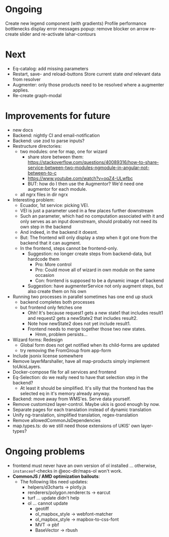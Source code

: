 # Ongoing

Create new legend component (with gradients)
Profile performance bottlenecks
display error messages
popup: remove blocker on arrow
re-create slider and re-activate lahar-contours


# Next

- Eq-catalog: add missing parameters
- Restart, save- and reload-buttons
    Store current state *and* relevant data from resolver
- Augmenter: only those products need to be resolved where a augmenter applies.
- Re-create graph-modal

# Improvements for future

- new docs
- Backend: nightly CI and email-notification
- Backend: use zod to parse inputs?
- Restructure directories:
    - two modules: one for map, one for wizard
        - share store between them: https://stackoverflow.com/questions/40089316/how-to-share-service-between-two-modules-ngmodule-in-angular-not-between-to-c
        - https://www.youtube.com/watch?v=oqZ4-ULwfbc
        - BUT: how do I then use the Augmentor? We'd need one augmentor for each module. 
    - all ngrx files in dir ngrx
- Interesting problem:
    - Ecuador, 1st service: picking VEI.
    - VEI is just a parameter used in a few places further downstream
    - Such an parameter, which had no computation associated with it and only serves as an input downstream, should probably not need its own step in the backend
    - And indeed, in the backend it doesnt.
    - But: The frontend will only display a step when it got one from the backend that it can augment.
    - In the frontend, steps cannot be frontend-only.
        - Suggestion: no longer create steps from backend-data, but hardcode them
            - Pro: More control
            - Pro: Could move all of wizard in own module on the same occasion
            - Con: frontend is supposed to be a dynamic image of backend
        - Suggestion: have augmenterService not only augment steps, but also create them on his own
- Running two processes in parallel sometimes has one end up stuck
    - backend completes both processes
    - but frontend only fetches one 
        - Ohh! It's because request1 gets a new state1 that includes result1 and request2 gets a newState2 that includes result2.
        - Note how newState2 does not yet include result1.
        - Frontend needs to merge together those two new states.
            - Hmm, problem persists...
- Wizard forms: Redesign
    - Global form does not get notified when its child-forms are updated
    - try removing the FromGroup from app-form
- Include jsonix license somewhere
- Remove layerMarshaller, have all map-products simply implement toUkisLayers.
- Docker-compose file for all services and frontend
- Eq-Selection: do we really need to have that selection step in the backend?
    - At least it should be simplified. It's silly that the frontend has the selected eq in it's memory already anyway.
- Backend: move away from WMS'es. Serve data yourself.
- Remove customized layer-control. Maybe ukis is good enough by now.
- Separate pages for each translation instead of dynamic translation
- Unify ng-translation, simplified translation, regex-translation
- Remove allowedCommonJsDependencies
- map.types.ts: do we still need those extensions of UKIS' own layer-types?

# Ongoing problems
- frontend must never have an own version of ol installed ... otherwise, `instanceof`-checks in @eoc-dlr/maps-ol won't work.
- **CommonJS / AMD optimization bailouts**:
    - The following libs need updates:
        - helpers/d3charts -> plotly.js
        - renderers/polygon.renderer.ts -> earcut
        - turf ... update didn't help
        - ol ... cannot update
            - geotiff
            - ol_mapbox_style -> webfont-matcher
            - ol_mapbox_style -> mapbox-to-css-font
            - MVT -> pbf
            - BaseVector -> rbush

